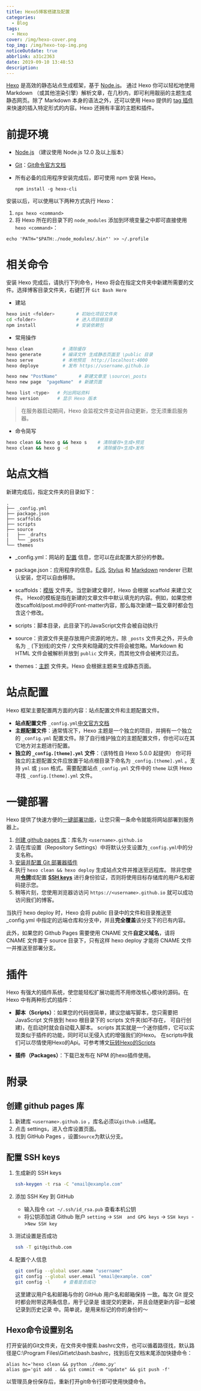 ```yaml
---
title: Hexo5博客搭建及配置
categories:
  - Blog
tags:
  - Hexo
cover: /img/hexo-cover.png
top_img: /img/hexo-top-img.png
noticeOutdate: true
abbrlink: a31c2363
date: 2019-09-10 13:48:53
description:
---
```


[Hexo](https://hexo.io/zh-cn/) 是高效的静态站点生成框架，基于 [Node.js](https://nodejs.org/)。 通过 Hexo 你可以轻松地使用 Markdown （或其他渲染引擎）解析文章，在几秒内，即可利用靓丽的主题生成静态网页。除了 Markdown 本身的语法之外，还可以使用 Hexo 提供的 [tag 插件](https://hexo.io/zh-cn/docs/tag-plugins.html) 来快速的插入特定形式的内容。Hexo 还拥有丰富的主题和插件。

<!-- more -->

# 前提环境

- [Node.js](http://nodejs.org/) （建议使用 Node.js 12.0 及以上版本）
- [Git](http://git-scm.com/)：[Git命令官方文档](https://git-scm.com/book/zh/v2)
- 所有必备的应用程序安装完成后，即可使用 npm 安装 Hexo。

  ```shell
  npm install -g hexo-cli
  ```

安装以后，可以使用以下两种方式执行 Hexo：

1. `npx hexo <command>`
2. 将 Hexo 所在的目录下的 `node_modules` 添加到环境变量之中即可直接使用 `hexo <command>`：

  ```shell
  echo 'PATH="$PATH:./node_modules/.bin"' >> ~/.profile
  ```

# 相关命令

安装 Hexo 完成后，请执行下列命令，Hexo 将会在指定文件夹中新建所需要的文件。选择博客目录文件夹，右键打开 `Git Bash Here`

- 建站 
```bash
hexo init <folder>        # 初始化项目文件夹
cd <folder>               # 进入项目根目录
npm install               # 安装依赖包
```

- 常用操作
```bash
hexo clean           # 清除缓存
hexo generate        # 编译文件 生成静态页面至 \public 目录
hexo serve           # 本地预览  http://localhost:4000 
hexo deploye         # 发布 https://username.github.io

hexo new "PostName"        # 新建文章至 \source\_posts
hexo new page  "pageName"  # 新建页面

hexo list <type>   # 列出网站资料
hexo version       # 显示 Hexo 版本
```

>  在服务器启动期间，Hexo 会监视文件变动并自动更新，您无须重启服务器。

- 命令简写
```bash
hexo clean && hexo g && hexo s    # 清除缓存+生成+预览
hexo clean && hexo g -d           # 清除缓存+生成+发布
```

# 站点文档

新建完成后，指定文件夹的目录如下：

```
.
├── _config.yml
├── package.json
├── scaffolds
├── scripts
├── source
|   ├── _drafts
|   └── _posts
└── themes
```

- _config.yml：网站的 [配置](https://hexo.io/zh-cn/docs/configuration) 信息，您可以在此配置大部分的参数。

- package.json：应用程序的信息。[EJS](https://ejs.co/), [Stylus](http://learnboost.github.io/stylus/) 和 [Markdown](http://daringfireball.net/projects/markdown/) renderer 已默认安装，您可以自由移除。
- scaffolds：[模版](https://hexo.io/zh-cn/docs/writing) 文件夹。当您新建文章时，Hexo 会根据 scaffold 来建立文件。
  Hexo的模板是指在新建的文章文件中默认填充的内容。例如，如果您修改scaffold/post.md中的Front-matter内容，那么每次新建一篇文章时都会包含这个修改。
- scripts：脚本目录，此目录下的JavaScript文件会被自动执行
- source：资源文件夹是存放用户资源的地方。除 `_posts` 文件夹之外，开头命名为 `_` (下划线)的文件 / 文件夹和隐藏的文件将会被忽略。Markdown 和 HTML 文件会被解析并放到 `public` 文件夹，而其他文件会被拷贝过去。
- themes：[主题](https://hexo.io/zh-cn/docs/themes) 文件夹。Hexo 会根据主题来生成静态页面。

# 站点配置

Hexo 框架主要配置两方面的内容：站点配置文件和主题配置文件。

- **站点配置文件** `_config.yml`[中文官方文档](https://hexo.io/zh-cn/docs/configuration)
- **主题配置文件**：通常情况下，Hexo 主题是一个独立的项目，并拥有一个独立的 `_config.yml` 配置文件。除了自行维护独立的主题配置文件，你也可以在其它地方对主题进行配置。
- **独立的 `_config.[theme].yml` 文件**：（该特性自 Hexo 5.0.0 起提供）
  你可将独立的主题配置文件应放置于站点根目录下命名为 `_config.[theme].yml` 。支持 `yml` 或 `json` 格式。需要配置站点 `_config.yml` 文件中的 `theme` 以供 Hexo 寻找 `_config.[theme].yml` 文件。

# 一键部署

Hexo 提供了快速方便的[一键部署功能](https://hexo.io/zh-cn/docs/one-command-deployment)，让您只需一条命令就能将网站部署到服务器上。

1. [创建 github pages 库](#创建-github-pages-库)：库名为 `<username>.github.io` 
2. 请在库设置（Repository Settings）中将默认分支设置为`_config.yml`中的分支名称。
3. [安装并配置 Git 部署器插件](hexo-deployer-git/)
4. 执行 `hexo clean && hexo deploy` 生成站点文件并推送至远程库。 
  除非您使用[**令牌**](hexo-deployer-git/)或配置 [**SSH keys**](#配置-SSH-keys) 进行身份验证，否则将使用目标存储库的用户名和密码提示您。
5.  稍等片刻，您使用浏览器访访问 `https://<username>.github.io` 就可以成功访问我们的博客。

当执行 hexo deploy 时，Hexo 会将 public 目录中的文件和目录推送至_config.yml 中指定的远端仓库和分支中，并且**完全覆盖**该分支下的已有内容。

此外，如果您的 Github Pages 需要使用 CNAME 文件**自定义域名**，请将 CNAME 文件置于 source 目录下，只有这样 hexo deploy 才能将 CNAME 文件一并推送至部署分支。

# 插件

Hexo 有强大的插件系统，使您能轻松扩展功能而不用修改核心模块的源码。在 Hexo 中有两种形式的插件：

- **脚本（Scripts）**：如果您的代码很简单，建议您编写脚本，您只需要把 JavaScript 文件放到 hexo 根目录下的 scripts 文件夹(如不存在，    可自行创建)，在启动时就会自动载入脚本。
    scripts 其实就是一个迷你插件，它可以实现类似于插件的功能，同时可以无侵入式的增强我们的Hexo。
    在scripts中我们可以尽情使用Hexo的Api。可参考博文[玩转Hexo的Scripts](https://blog.hvnobug.com/post/hexo-script.html)

- **插件（Packages）**：下载已发布在 NPM 的hexo插件使用。

# 附录

## 创建 github pages 库

1. 新建库 `<username>.github.io` ，库名必须以`github.io`结尾。 
2. 点击 settings，进入仓库设置页面。
3. 找到 GitHub Pages ，设置`Source`为默认分支。

## 配置 SSH keys

1. 生成新的 SSH keys
   ```sh
   ssh-keygen -t rsa -C "email@example.com"
   ```
2. 添加 SSH Key 到 GitHub
   - 输入指令 `cat ~/.ssh/id_rsa.pub` 查看本机公钥
   - 将公钥添加进 Github 账户 `setting` -> `SSH  and GPG keys` -> `SSH keys `->`New SSH key`
3. 测试设置是否成功
   ```sh
   ssh -T git@github.com
   ```
4. 配置个人信息
   ```sh
   git config --global user.name "username"
   git config --global user.email "email@example. com"
   git config -l     # 查看是否成功
   ```
   
   这里建议用户名和邮箱与你的 GitHub 用户名和邮箱保持 一致。每次 Git 提交时都会附带这两条信息，用于记录是 谁提交的更新，并且会随更新内容一起被记录到历史记录 中。简单说，是用来标记的你的身份的～

## Hexo命令设置别名

打开安装的Git文件夹，在文件夹中搜索.bashrc文件，也可以循着路径找，默认路径是C:\Program Files\Git\etc\bash.bashrc，找到后在文档末尾添加快捷命令：

```shell
alias hc='hexo clean && python ./demo.py'
alias gp='git add . && git commit -m "update" && git push -f'
```

以管理员身份保存后，重新打开git命令行即可使用快捷命令。